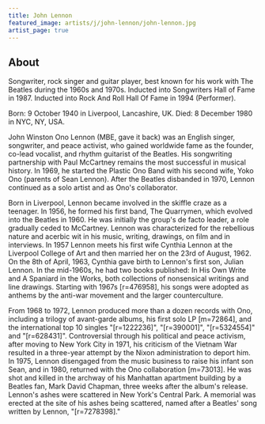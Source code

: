 ```yaml
---
title: John Lennon
featured_image: artists/j/john-lennon/john-lennon.jpg
artist_page: true
---
```

## About

Songwriter, rock singer and guitar player, best known for his work with The Beatles during the 1960s and 1970s. Inducted into Songwriters Hall of Fame in 1987. Inducted into Rock And Roll Hall Of Fame in 1994 (Performer).

Born: 9 October 1940 in Liverpool, Lancashire, UK. 
Died: 8 December 1980 in NYC, NY, USA.

John Winston Ono Lennon (MBE, gave it back) was an English singer, songwriter, and peace activist, who gained worldwide fame as the founder, co-lead vocalist, and rhythm guitarist of the Beatles. His songwriting partnership with Paul McCartney remains the most successful in musical history. In 1969, he started the Plastic Ono Band with his second wife, Yoko Ono (parents of Sean Lennon). After the Beatles disbanded in 1970, Lennon continued as a solo artist and as Ono's collaborator.

Born in Liverpool, Lennon became involved in the skiffle craze as a teenager. In 1956, he formed his first band, The Quarrymen, which evolved into the Beatles in 1960. He was initially the group's de facto leader, a role gradually ceded to McCartney. Lennon was characterized for the rebellious nature and acerbic wit in his music, writing, drawings, on film and in interviews. In 1957 Lennon meets his first wife Cynthia Lennon at the Liverpool College of Art and then married her on the 23rd of August, 1962. On the 8th of April, 1963, Cynthia gave birth to Lennon's first son, Julian Lennon. In the mid-1960s, he had two books published: In His Own Write and A Spaniard in the Works, both collections of nonsensical writings and line drawings. Starting with 1967s [r=476958], his songs were adopted as anthems by the anti-war movement and the larger counterculture.

From 1968 to 1972, Lennon produced more than a dozen records with Ono, including a trilogy of avant-garde albums, his first solo LP [m=72864], and the international top 10 singles "[r=1222236]", "[r=390001]", "[r=5324554]" and "[r=628431]". Controversial through his political and peace activism, after moving to New York City in 1971, his criticism of the Vietnam War resulted in a three-year attempt by the Nixon administration to deport him. In 1975, Lennon disengaged from the music business to raise his infant son Sean, and in 1980, returned with the Ono collaboration [m=73013]. He was shot and killed in the archway of his Manhattan apartment building by a Beatles fan, Mark David Chapman, three weeks after the album's release. Lennon's ashes were scattered in New York's Central Park. A memorial was erected at the site of his ashes being scattered, named after a Beatles' song written by Lennon, "[r=7278398]."

